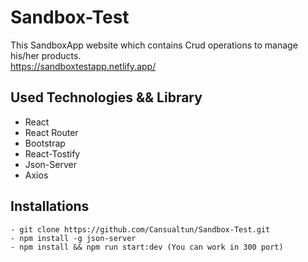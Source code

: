 # Sandbox-Test

 This SandboxApp website which contains Crud operations to manage his/her products. <br>
 https://sandboxtestapp.netlify.app/


## Used Technologies && Library

- React 
- React Router 
- Bootstrap
- React-Tostify
- Json-Server
- Axios

## Installations 

```
- git clone https://github.com/Cansualtun/Sandbox-Test.git
- npm install -g json-server
- npm install && npm run start:dev (You can work in 300 port)
```
